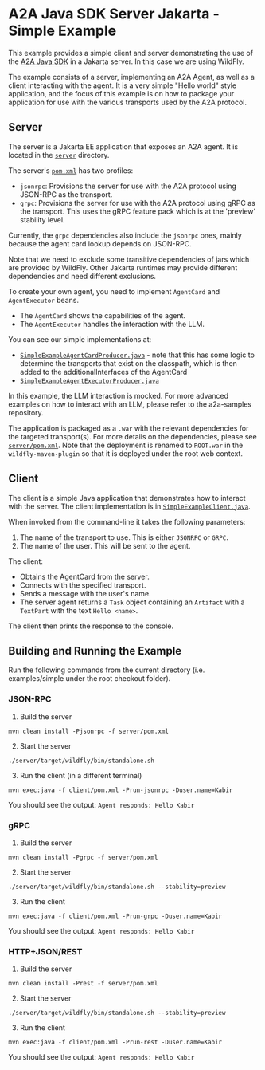 # A2A Java SDK Server Jakarta - Simple Example
This example provides a simple client and server demonstrating the use of the [A2A Java SDK](https://github.com/a2aproject/a2a-java) in a Jakarta server. In this case we are using WildFly.

The example consists of a server, implementing an A2A Agent, as well as a client interacting with the agent. It is a very simple "Hello world" style application, and the focus of this example is on how to package your application for use with the various transports used by the A2A protocol. 

## Server
The server is a Jakarta EE application that exposes an A2A agent. It is located in the [`server`](./server) directory.

The server's [`pom.xml`](./server/pom.xml) has two profiles:

* `jsonrpc`: Provisions the server for use with the A2A protocol using JSON-RPC as the transport.
* `grpc`: Provisions the server for use with the A2A protocol using gRPC as the transport. This uses the gRPC feature pack which is at the 'preview' stability level.

Currently, the `grpc` dependencies also include the `jsonrpc` ones, mainly because the agent card lookup depends on JSON-RPC.  

Note that we need to exclude some transitive dependencies of jars which are provided by WildFly. Other Jakarta runtimes may provide different dependencies and need different exclusions.

To create your own agent, you need to implement `AgentCard` and `AgentExecutor` beans. 

* The `AgentCard` shows the capabilities of the agent.
* The `AgentExecutor` handles the interaction with the LLM.

You can see our simple implementations at:

* [`SimpleExampleAgentCardProducer.java`](./server/src/main/java/org/wildfly/extras/a2a/examples/simple/SimpleExampleAgentCardProducer.java) - note that this has some logic to determine the transports that exist on the classpath, which is then added to the additionalInterfaces of the AgentCard
* [`SimpleExampleAgentExecutorProducer.java`](./server/src/main/java/org/wildfly/extras/a2a/examples/simple/SimpleExampleAgentExecutorProducer.java)

In this example, the LLM interaction is mocked. For more advanced examples on how to interact with an LLM, please refer to the a2a-samples repository.

The application is packaged as a `.war` with the relevant dependencies for the targeted transport(s). For more details on the dependencies, please see [`server/pom.xml`](./server/pom.xml). Note that the deployment is renamed to `ROOT.war` in the `wildfly-maven-plugin` so that it is deployed under the root web context.

## Client
The client is a simple Java application that demonstrates how to interact with the server. The client implementation is in [`SimpleExampleClient.java`](./client/src/main/java/org/wildfly/extras/a2a/examples/simple/client/SimpleExampleClient.java).

When invoked from the command-line it takes the following parameters:
1) The name of the transport to use. This is either `JSONRPC` or `GRPC`.
2) The name of the user. This will be sent to the agent.

The client:
* Obtains the AgentCard from the server.
* Connects with the specified transport.
* Sends a message with the user's name.
* The server agent returns a `Task` object containing an `Artifact` with a `TextPart` with the text `Hello <name>`.

The client then prints the response to the console.

## Building and Running the Example
Run the following commands from the current directory (i.e. examples/simple under the root  checkout folder).

### JSON-RPC

1. Build the server

````shell
mvn clean install -Pjsonrpc -f server/pom.xml
````

2. Start the server

````shell
./server/target/wildfly/bin/standalone.sh
````

3. Run the client (in a different terminal)

````shell
mvn exec:java -f client/pom.xml -Prun-jsonrpc -Duser.name=Kabir
````

You should see the output: `Agent responds: Hello Kabir`

### gRPC

1. Build the server
````shell
mvn clean install -Pgrpc -f server/pom.xml
````

2. Start the server

````shell
./server/target/wildfly/bin/standalone.sh --stability=preview
````

3. Run the client

````shell
mvn exec:java -f client/pom.xml -Prun-grpc -Duser.name=Kabir
````

You should see the output: `Agent responds: Hello Kabir`

### HTTP+JSON/REST

1. Build the server
````shell
mvn clean install -Prest -f server/pom.xml
````

2. Start the server

````shell
./server/target/wildfly/bin/standalone.sh --stability=preview
````

3. Run the client

````shell
mvn exec:java -f client/pom.xml -Prun-rest -Duser.name=Kabir
````

You should see the output: `Agent responds: Hello Kabir`

